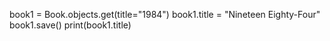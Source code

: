 book1 = Book.objects.get(title="1984")
book1.title = "Nineteen Eighty-Four"
book1.save()
print(book1.title)